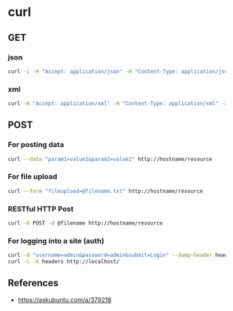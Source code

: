 # curl

## GET

### json

```bash
curl -i -H "Accept: application/json" -H "Content-Type: application/json" http://hostname/resource
```

### xml

```bash
curl -H "Accept: application/xml" -H "Content-Type: application/xml" -X GET http://hostname/resource
```

## POST

### For posting data

```bash
curl --data "param1=value1&param2=value2" http://hostname/resource
```

### For file upload

```bash
curl --form "fileupload=@filename.txt" http://hostname/resource
```

### RESTful HTTP Post

```bash
curl -X POST -d @filename http://hostname/resource
```

### For logging into a site (auth)

```bash
curl -d "username=admin&password=admin&submit=Login" --dump-header headers http://localhost/Login
curl -L -b headers http://localhost/

```

## References

- <https://askubuntu.com/a/379218>